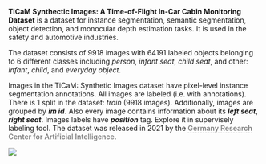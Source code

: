 **TiCaM Synthectic Images: A Time-of-Flight In-Car Cabin Monitoring Dataset** is a dataset for instance segmentation, semantic segmentation, object detection, and monocular depth estimation tasks. It is used in the safety and automotive industries. 

The dataset consists of 9918 images with 64191 labeled objects belonging to 6 different classes including *person*, *infant seat*, *child seat*, and other: *infant*, *child*, and *everyday object*.

Images in the TiCaM: Synthetic Images dataset have pixel-level instance segmentation annotations. All images are labeled (i.e. with annotations). There is 1 split in the dataset: *train* (9918 images). Additionally, images are grouped by ***im id***. Also every image contains information about its ***left seat***, ***right seat***. Images labels have ***position*** tag. Explore it in supervisely labeling tool. The dataset was released in 2021 by the <span style="font-weight: 600; color: grey; border-bottom: 1px dashed #d3d3d3;">Germany Research Center for Artificial Intelligence</span>.

<img src="https://github.com/dataset-ninja/ticam-synthetic-images/raw/main/visualizations/poster.png">
